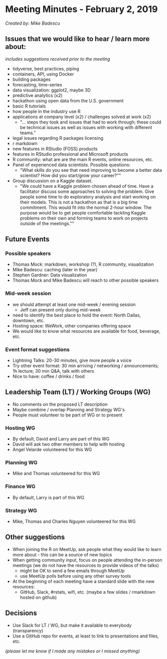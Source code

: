 # Meeting Minutes - February 2, 2019

*Created by: Mike Badescu*


## Issues that we would like to hear / learn more about:

*includes suggestions received prior to the meeting*

- tidyverse, best practices, piping 
- containers, API, using Docker
- building packages
- forecasting, time-series
- data visualization: ggplot2, maybe 3D
- predictive analytics (x2)
- hackathon using open data from the U.S. government
- basic R tutorials
- how people in the industry use R
- applications at company level (x2) / challenges solved at work (x2)
    + "... steps they took and issues that had to work through; these could be 
    technical issues as well as issues with working with different teams."
- legal issues regarding R packages licensing
- r markdown 
- new features in RStudio (FOSS) products
- features in RStudio professional and Microsoft products
- R community: what are are the main R events, online resources, etc.
- Panel of experienced data scientists. Possible questions: 
    + "What skills do you see that need improving to become a better data scientist? 
    How did you start/grow your career?""
- Group discussion on a Kaggle dataset. 
    + "We could have a Kaggle problem chosen ahead of time. Have a facilitator 
    discuss some approaches to solving the problem. Give people some time to do 
    exploratory analysis and start working on their models. This is not a hackathon 
    as that is a big time commitment. This would fit into the normal 2-hour window. 
    The purpose would be to get people comfortable tackling Kaggle problems on 
    their own and forming teams to work on projects outside of the meetings.""


## Future Events

### Possible speakers

- Thomas Mock: markdown, workshop (?), R community, visualization
- Mike Badescu: caching (later in the year)
- Stephen Gardner: Data visualization
- Thomas Mock and Mike Badescu will reach to other possible speakers


### Mid-week session

- we should attempt at least one mid-week / evening session 
    + Jeff can present only during mid-week
- need to identify the best place to hold the event: North Dallas, downtown, etc.
- Hosting space: WeWork, other companies offering space
- We would like to know what resources are available for food, beverage, etc.


### Event format suggestions

- Lightning Talks: 20-30 minutes, give more people a voice
- Try other event format: 30 min arriving / networking / announcements; 1h lecture; 30 min Q&A, talk with others
- Nice to have: coffee / drinks / food


## Leadership Team (LT) / Working Groups (WG)

- No comments on the proposed LT description
- Maybe combine / overlap Planning and Strategy WG's
- People must volunteer to be part of WG or to present


### Hosting WG

- By default, David and Larry are part of this WG
- David will ask two other members to help with hosting
- Angel Velarde volunteered for this WG

### Planning WG

- Mike and Thomas volunteered for this WG

### Finance WG

- By default, Larry is part of this WG

### Strategy WG

- Mike, Thomas and Charles Nguyen volunteered for this WG


## Other suggestions

- When joining the R on MeetUp, ask people what they would like to learn more 
about - this can be a source of new topics
- When getting community input, focus on people attending the in-person meetings
(we do not have the resources to provide videos of the talks)
    + might be OK to send a few emails through MeetUp
    + use MeetUp polls before using any other survey tools 
- At the beginning of each meeting have a standard slide with the new resources:
    + GitHub, Slack, #rstats, wifi, etc. (maybe a few slides / rmarkdown hosted on github)


## Decisions

- Use Slack for LT / WG, but make it available to everybody (transparency)
- Use a GitHub repo for events, at least to link to presentations and files, etc.


_(please let me know if I made any mistakes or I missed anything)_
